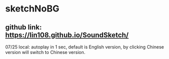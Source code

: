 # sketchNoBG
## github link: https://lin108.github.io/SoundSketch/
07/25 
local: autoplay in 1 sec, 
default is English version, by clicking Chinese version will switch to Chinese version. 

